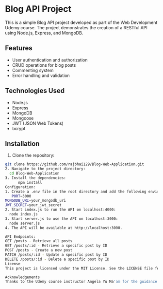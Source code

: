 # Blog API Project

This is a simple Blog API project developed as part of the Web Development Udemy course. The project demonstrates the creation of a RESTful API using Node.js, Express, and MongoDB.

## Features

- User authentication and authorization
- CRUD operations for blog posts
- Commenting system
- Error handling and validation

## Technologies Used

- Node.js
- Express
- MongoDB
- Mongoose
- JWT (JSON Web Tokens)
- bcrypt

## Installation

1. Clone the repository:
  ```bash
  git clone https://github.com/rajbhai129/Blog-Web-Application.git
2. Navigate to the project directory:
    cd Blog-Web-Application
 3. Install the dependencies:
        npm install
Configuration:
1. Create a .env file in the root directory and add the following environment variables:
     PORT=3000
  MONGODB_URI=your_mongodb_uri
  JWT_SECRET=your_jwt_secret
2. Start index.js to run the API on localhost:4000:
    node index.js
3. Start server.js to use the API on localhost:3000:
    node server.js
4. The API will be available at http://localhost:3000.

API Endpoints:
GET /posts - Retrieve all posts
GET /posts/:id - Retrieve a specific post by ID
POST /posts - Create a new post
PATCH /posts/:id - Update a specific post by ID
DELETE /posts/:id - Delete a specific post by ID
License
This project is licensed under the MIT License. See the LICENSE file for details.

Acknowledgements
Thanks to the Udemy course instructor Angela Yu Ma'am for the guidance and support.